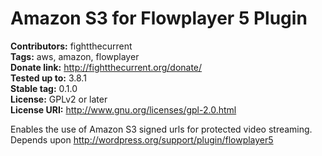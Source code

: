 # Amazon S3 for Flowplayer 5 Plugin #
**Contributors:** fightthecurrent  
**Tags:** aws, amazon, flowplayer  
**Donate link:** http://fightthecurrent.org/donate/  
**Tested up to:** 3.8.1  
**Stable tag:** 0.1.0  
**License:** GPLv2 or later  
**License URI:** http://www.gnu.org/licenses/gpl-2.0.html  

Enables the use of Amazon S3 signed urls for protected video streaming. Depends upon http://wordpress.org/support/plugin/flowplayer5
